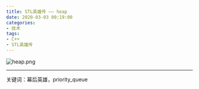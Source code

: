 ```yaml
---
title: STL英雄传 —— heap
date: 2020-03-03 00:19:00
categories: 
- 技术
tags:
- C++
- STL英雄传
---
```


![heap.png](https://i.loli.net/2020/03/03/oBsRqjLk56gWcAU.png)

<!-- more -->

------

关键词：幕后英雄，priority_queue